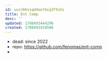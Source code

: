 ```yaml
---
id: uusl66ssqddee7miq3f5shi
title: Ent Comp
desc: ''
updated: 1700493444296
created: 1700493419506
---
```


- dead: since 2022
- repo: https://github.com/fenomas/ent-comp
- 